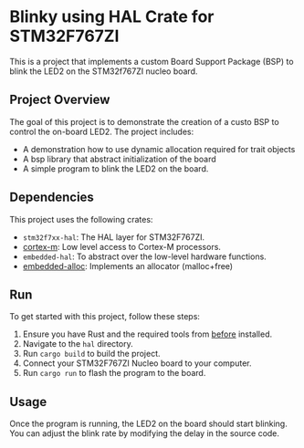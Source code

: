 # Blinky using HAL Crate for STM32F767ZI

This is a project that implements a custom Board Support Package (BSP) to blink the LED2 on the STM32f767ZI nucleo board.

## Project Overview

The goal of this project is to demonstrate the creation of a custo BSP to control the on-board LED2. The project includes:

- A demonstration how to use dynamic allocation required for trait objects
- A bsp library that abstract initialization of the board
- A simple program to blink the LED2 on the board.

## Dependencies

This project uses the following crates:

- `stm32f7xx-hal`: The HAL layer for STM32F767ZI.
- [cortex-m](https://crates.io/crates/cortex-m): Low level access to Cortex-M processors.
- `embedded-hal`: To abstract over the low-level hardware functions.
- [embedded-alloc](https://crates.io/crates/embedded-alloc): Implements an allocator (malloc+free)

## Run

To get started with this project, follow these steps:

1. Ensure you have Rust and the required tools from [before](../README.md) installed.
2. Navigate to the `hal` directory.
3. Run `cargo build` to build the project.
4. Connect your STM32F767ZI Nucleo board to your computer.
5. Run `cargo run` to flash the program to the board.

## Usage

Once the program is running, the LED2 on the board should start blinking. You can adjust the blink rate by modifying the delay in the source code.